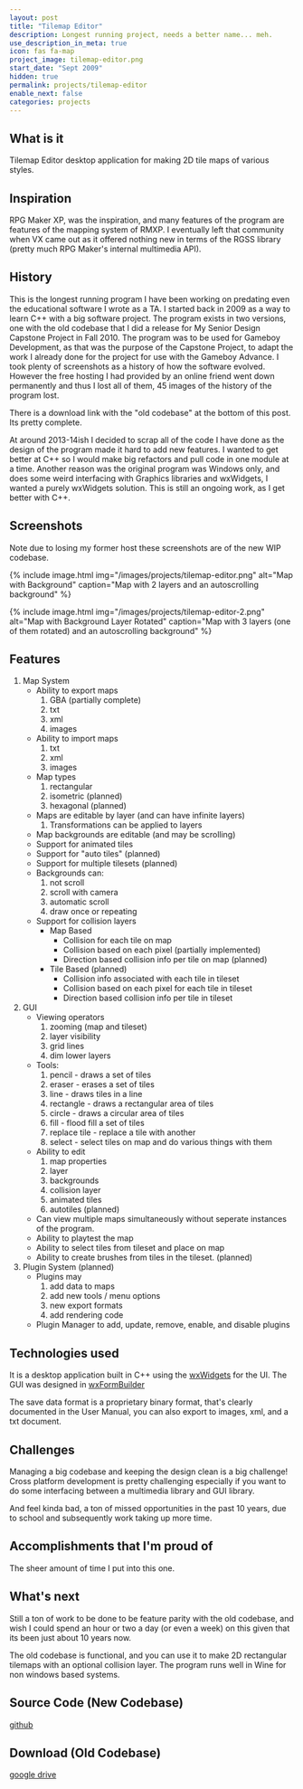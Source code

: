 ```yaml
---
layout: post
title: "Tilemap Editor"
description: Longest running project, needs a better name... meh.
use_description_in_meta: true
icon: fas fa-map
project_image: tilemap-editor.png
start_date: "Sept 2009"
hidden: true
permalink: projects/tilemap-editor
enable_next: false
categories: projects
---
```

## What is it
Tilemap Editor desktop application for making 2D tile maps of various styles.

## Inspiration
RPG Maker XP, was the inspiration, and many features of the program are features of the mapping system of RMXP.
I eventually left that community when VX came out as it offered nothing new in terms of the RGSS library (pretty much RPG Maker's internal multimedia API).

## History
This is the longest running program I have been working on predating even the educational software I wrote as a TA. I started back in 2009 as a way to learn C++ with a big software project.
The program exists in two versions, one with the old codebase that I did a release for My Senior Design Capstone Project in Fall 2010. The program was to be used for Gameboy Development, as that was the purpose of the Capstone Project, to adapt the work I already done for the project for use with the Gameboy Advance.
I took plenty of screenshots as a history of how the software evolved. However the free hosting I had provided by an online friend went down permanently and thus I lost all of them, 45 images of the history of the program lost.

There is a download link with the "old codebase" at the bottom of this post. Its pretty complete.

At around 2013-14ish I decided to scrap all of the code I have done as the design of the program made it hard to add new features. I wanted to get better at C++ so I would make big refactors and pull code in one module at a time.
Another reason was the original program was Windows only, and does some weird interfacing with Graphics libraries and wxWidgets, I wanted a purely wxWidgets solution. This is still an ongoing work, as I get better with C++.

## Screenshots
Note due to losing my former host these screenshots are of the new WIP codebase.

{% include image.html
            img="/images/projects/tilemap-editor.png"
            alt="Map with Background"
            caption="Map with 2 layers and an autoscrolling background" %}

{% include image.html
            img="/images/projects/tilemap-editor-2.png"
            alt="Map with Background Layer Rotated"
            caption="Map with 3 layers (one of them rotated) and an autoscrolling background" %}

## Features
1. Map System
    * Ability to export maps
        1) GBA (partially complete)
        2) txt
        3) xml
        4) images
    * Ability to import maps
        1) txt
        2) xml
        3) images
    * Map types
        1) rectangular
        2) isometric (planned)
        3) hexagonal (planned)
    * Maps are editable by layer (and can have infinite layers)
        1) Transformations can be applied to layers
    * Map backgrounds are editable (and may be scrolling)
    * Support for animated tiles
    * Support for "auto tiles" (planned)
    * Support for multiple tilesets (planned)
    * Backgrounds can:
        1) not scroll
        2) scroll with camera
        3) automatic scroll
        4) draw once or repeating
    * Support for collision layers
        * Map Based
            * Collision for each tile on map
            * Collision based on each pixel (partially implemented)
            * Direction based collision info per tile on map (planned)
        * Tile Based (planned)
            * Collision info associated with each tile in tileset
            * Collision based on each pixel for each tile in tileset
            * Direction based collision info per tile in tileset
2. GUI
    * Viewing operators
        1) zooming (map and tileset)
        2) layer visibility
        3) grid lines
        4) dim lower layers
    * Tools:
        1) pencil - draws a set of tiles
        2) eraser - erases a set of tiles
        3) line - draws tiles in a line
        4) rectangle - draws a rectangular area of tiles
        5) circle - draws a circular area of tiles
        6) fill - flood fill a set of tiles
        7) replace tile - replace a tile with another
        8) select - select tiles on map and do various things with them
    * Ability to edit
        1) map properties
        2) layer
        3) backgrounds
        4) collision layer
        5) animated tiles
        6) autotiles (planned)
    * Can view multiple maps simultaneously without seperate instances of the program.
    * Ability to playtest the map
    * Ability to select tiles from tileset and place on map
    * Ability to create brushes from tiles in the tileset. (planned)
3. Plugin System (planned)
    * Plugins may
        1) add data to maps
        2) add new tools / menu options
        3) new export formats
        4) add rendering code
    * Plugin Manager to add, update, remove, enable, and disable plugins

## Technologies used
It is a desktop application built in C++ using the [wxWidgets](http://www.wxwidgets.org/) for the UI.  The GUI was designed in [wxFormBuilder](https://sourceforge.net/projects/wxformbuilder/)

The save data format is a proprietary binary format, that's clearly documented in the User Manual, you can also export to images, xml, and a txt document.

## Challenges
Managing a big codebase and keeping the design clean is a big challenge! Cross platform development is pretty challenging especially if you want to do some interfacing between a multimedia library and GUI library.

And feel kinda bad, a ton of missed opportunities in the past 10 years, due to school and subsequently work taking up more time.

## Accomplishments that I'm proud of
The sheer amount of time I put into this one.

## What's next
Still a ton of work to be done to be feature parity with the old codebase, and wish I could spend an hour or two a day (or even a week) on this given that its been just about 10 years now.

The old codebase is functional, and you can use it to make 2D rectangular tilemaps with an optional collision layer. The program runs well in Wine for non windows based systems.

## Source Code (New Codebase)
[github](https://github.com/TricksterGuy/TileMapEditor)

## Download (Old Codebase)
[google drive](https://drive.google.com/open?id=0B6g7zcZaFwPTYi1xTXBFcW5aZDA)
